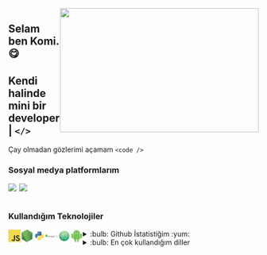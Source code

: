 <img src="https://media.giphy.com/media/kOCftLxBJCRCU/giphy.gif" align="right" width="400" height="250">

## Selam ben  Komi. :yum:


## Kendi halinde mini bir developer | `</>`

Çay olmadan gözlerimi açamam `<code />`

### Sosyal medya platformlarım

[<img width="22" src="https://unpkg.com/simple-icons@v5/icons/youtube.svg" align="left" />][youtube]
[<img width="22" src="https://unpkg.com/simple-icons@v5/icons/discord.svg" align="left" />][discord]


[youtube]: https://www.youtube.com/channel/UCrwaX1V406Pv9KnAZRXLPbQ
[discord]: https://discord.com/users/855505728537755664

<br />
<br />


### Kullandığım Teknolojiler
<img align="left" src="https://raw.githubusercontent.com/github/explore/80688e429a7d4ef2fca1e82350fe8e3517d3494d/topics/javascript/javascript.png" width="25" height="25">
<img align="left" src="https://raw.githubusercontent.com/github/explore/80688e429a7d4ef2fca1e82350fe8e3517d3494d/topics/nodejs/nodejs.png" width="25" height="25">
<img align="left" src="https://raw.githubusercontent.com/github/explore/80688e429a7d4ef2fca1e82350fe8e3517d3494d/topics/python/python.png" width="25" height="25">
<img align="left" src="https://raw.githubusercontent.com/github/explore/285d19f261b6d469fd8a309dddb234371d7be462/topics/mongodb/mongodb.png" width="25" height="25">
<img align="left" src="https://raw.githubusercontent.com/github/explore/80688e429a7d4ef2fca1e82350fe8e3517d3494d/topics/atom/atom.png" width="25" height="25">
<img align="left" src="https://raw.githubusercontent.com/github/explore/80688e429a7d4ef2fca1e82350fe8e3517d3494d/topics/android/android.png" width="25" height="25">





<details>
<summary>:bulb: Github İstatistiğim :yum:</summary>
<img  src="https://github-readme-stats.vercel.app/api?username=Komi-Shouko&theme=radical" >
</details>

<details>
<summary>:bulb: En çok kullandığım diller </summary>
<img  src="https://github-readme-stats.vercel.app/api/top-langs/?username=Komi-Shouko&layout=compact" >
</details>

<br />
<br />




